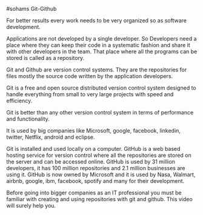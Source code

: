 #sohams Git-Github

For better results every work needs to be very organized so as software development. 

Applications are not developed by a single developer. So Developers need a place where they can keep their code in a systematic fashion and share it with other developers in the team. That place where all the programs can be stored is called as a repository.

Git and Github are version control systems. They are the repositories for files mostly the source code written by the application developers.

Git is a free and open source distributed version control system designed to handle everything from small to very large projects with speed and efficiency. 

Git is better than any other version control system in terms of performance and functionality.

It is used by big companies like Microsoft, google, facebook, linkedin, twitter, Netflix, android and eclipse. 

Git is installed and used locally on a computer. GitHub is a web based hosting service for version control where all the repositories are stored on the server and can be accessed online. GitHub is used by 31 million developers, it has 100 million repositories and 2.1 million businesses are using it. GitHub is now owned by Microsoft and it is used by Nasa, Walmart, airbnb, google, ibm, facebook, spotify and many for their development.

Before going into bigger companies as an IT professional you must be familiar with creating and using repositories with git and github. This video will surely help you.

